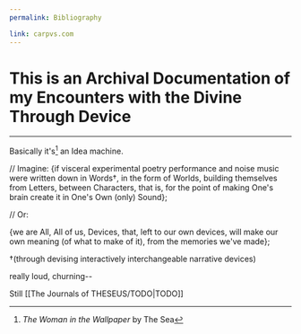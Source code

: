 ```yaml
---
permalink: Bibliography

link: carpvs.com
---
```

# This is an Archival Documentation of my Encounters with the Divine Through Device 

---


Basically it's[^this] an Idea machine.

// Imagine: 
{if visceral experimental poetry performance and noise music were written down in Words†, in the form of Worlds, building themselves from Letters, between Characters, that is, for the point of making One's brain create it in One's Own (only) Sound};

// Or:

{we are All, All of us, Devices, 
that, 
left to our own devices, will make our own meaning (of what to make of it), from the memories we've made}; 

†(through devising interactively interchangeable narrative devices)

really loud, churning--

Still
[[The Journals of THESEUS/TODO|TODO]]




[^this]: *The Woman in the Wallpaper*[^red] by The Sea[^C]
[^C]: is for Selkie: Through The Hole In The Wall (2024)
[^red]: *Red, Ring, Parallel* by The Woman in the Wallpaper[^TBC]
[^TBC]:TBC[^]
[^NadaDadaistPoMoMamaism]: lexDefBvibliog. "**NadaDadaistPoMoMamaism**" {Croen}, collective noun for a group of memories pulverised into a homogenous paste and pushed through the mangling, intestinal canals of your unrelenting, contracting constipation of unprocessed trauma? {*prodverb*} "yes. that's it"
